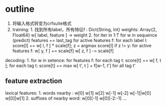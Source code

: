 outline
==================
1. 将输入格式转变为crfsuite格式
2. training:
       1. 找到所有label，所有特征f : Dict{String, Int}
          weights: Array{2, Float64} w[ label, feature ] -> weight
       2. for iter in 1:T
              for w in sequence
                  (predict)
                  features += last_tag
                  for active features f:
                      for each label l:
                          score[l] += w[ l, f ] * scale[f];
                  z = argmax score[l]
                  if z != y:
                      for active features f:
                          w[ y, f ] += scale[f]
                          w[ z, f ] -= scale[f]

  decoding:
       1. for w in setence:
            for features f:
                for each tag t:
                    score[t] += w[ f, t ];
            for each tag t:
                score[t] += max w[ t', t ] + f[w-1, t'] for all tag t'

feature extraction
----------------------
lexical features:
    1. words nearby : w[0]  w[1]  w[2]   w[-1]  w[-2]   w[-1]|w[0]   w[0]|w[1]
    2. suffixes of nearby word: w[0][-1]  w[0][-2:-1] ... 

